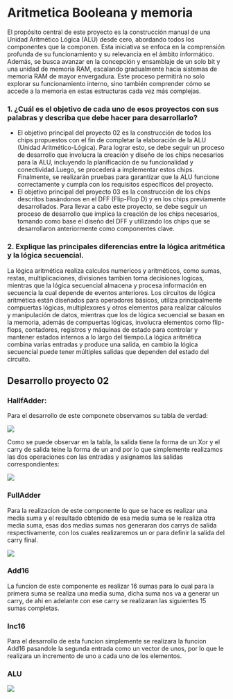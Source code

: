 
# Aritmetica Booleana y memoria 

El propósito central de este proyecto es la construcción manual de una Unidad Aritmético Lógica (ALU) desde cero, abordando todos los componentes que la componen. Esta iniciativa se enfoca en la comprensión profunda de su funcionamiento y su relevancia en el ámbito informático. Además, se busca avanzar en la concepción y ensamblaje de un solo bit y una unidad de memoria RAM, escalando gradualmente hacia sistemas de memoria RAM de mayor envergadura. Este proceso permitirá no solo explorar su funcionamiento interno, sino también comprender cómo se accede a la memoria en estas estructuras cada vez más complejas.


### 1. ¿Cuál es el objetivo de cada uno de esos proyectos con sus palabras y describa que debe hacer para desarrollarlo?
- El objetivo principal del proyecto 02 es la construcción de todos los chips propuestos con el fin de completar la elaboración de la ALU (Unidad Aritmético-Lógica). Para lograr esto, se debe seguir un proceso de desarrollo que involucra la creación y diseño de los chips necesarios para la ALU, incluyendo la planificación de su funcionalidad y conectividad.Luego, se procederá a implementar estos chips. Finalmente, se realizarán pruebas para garantizar que la ALU funcione correctamente y cumpla con los requisitos específicos del proyecto.
- El objetivo principal del proyecto 03 es la construcción de los chips descritos basándonos en el DFF (Flip-Flop D) y en los chips previamente desarrollados. Para llevar a cabo este proyecto, se debe seguir un proceso de desarrollo que implica la creación de los chips necesarios, tomando como base el diseño del DFF y utilizando los chips que se desarrollaron anteriormente como componentes clave.

### 2. Explique las principales diferencias entre la lógica aritmética y la lógica secuencial.
La lógica aritmética realiza calculos numericos  y aritméticos, como sumas, restas, multiplicaciones, divisiones tambien toma decisiones logicas, mientras que la lógica secuencial almacena y procesa información en secuencia la cual depende de eventos anteriores. Los circuitos de lógica aritmética están diseñados para operadores básicos, utiliza principalmente compuertas lógicas, multiplexores y otros elementos para realizar cálculos y manipulación de datos, mientras que los de lógica secuencial se basan en la memoria, además de compuertas lógicas, involucra elementos como flip-flops, contadores, registros y máquinas de estado para controlar y mantener estados internos a lo largo del tiempo.La lógica aritmética combina varias entradas y produce una salida, en cambio la lógica secuencial puede tener múltiples salidas que dependen del estado del circuito.


## Desarrollo proyecto 02

### HallfAdder:

Para el desarrollo de este componete observamos su tabla de verdad:

![](https://external-content.duckduckgo.com/iu/?u=https%3A%2F%2Fwww.watelectronics.com%2Fwp-content%2Fuploads%2FHalf-Adder-Truth-Table-1.jpg&f=1&nofb=1&ipt=66a4e9a06dcc793498d146536f5c975ae9ff39b5e9b8872363f9b16de80febeb&ipo=images)

Como se puede observar en la tabla, la salida tiene la forma de un Xor y el carry de salida teine la forma de un and por lo que simplemente realizamos las dos operaciones con las entradas y asignamos las salidas correspondientes:

![](https://circuitglobe.com/wp-content/uploads/2015/12/HALF-ADDER-FULL-ADDER-FIG-1-compressor.jpg)

### FullAdder

Para la realizacion de este componente lo que se hace es realizar una media suma y el resultado obtenido de esa media suma se le realiza otra media suma, esas dos medias sumas nos generaran dos carrys de salida respectivamente, con los cuales realizaremos un or para definir la salida del carry final.

![](https://external-content.duckduckgo.com/iu/?u=https%3A%2F%2Funigal.mx%2Fwp-content%2Fuploads%2F2022%2F03%2F1647471765_903_Circuito-de-medio-sumador-y-sumador-completo.jpg&f=1&nofb=1&ipt=8bbf2d9845bb1f9df729ce8fb5a953141a2154180b3d9388a6c776164099b85b&ipo=images)

### Add16

La funcion de este componente es realizar 16 sumas para lo cual para la primera suma se realiza una media suma, dicha suma nos va a generar un carry, de ahi en adelante con ese carry se realizaran las siguientes 15 sumas completas.

### Inc16

Para el desarrollo de esta funcion simplemente se realizara la funcion Add16 pasandole la segunda entrada como un vector de unos, por lo que le realizara un incremento de uno a cada uno de los elementos.

### ALU
![](https://www.nicepng.com/png/full/230-2305749_1-bit-alu-diagram.png)
